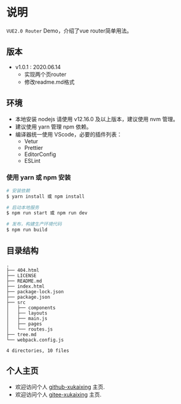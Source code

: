 # 说明

  `VUE2.0 Router` Demo，介绍了vue router简单用法。  
  
## 版本

- v1.0.1 : 2020.06.14
  - 实现两个页router
  - 修改readme.md格式

## 环境

- 本地安装 nodejs 请使用 v12.16.0 及以上版本，建议使用 nvm 管理。
- 建议使用 yarn 管理 npm 依赖。
- 编译器统一使用 VScode，必要的插件列表：
  - Vetur
  - Prettier
  - EditorConfig
  - ESLint

### 使用 yarn 或 npm 安装

```bash
# 安装依赖
$ yarn install 或 npm install

# 启动本地服务
$ npm run start 或 npm run dev

# 发布，构建生产环境代码
$ npm run build
```

## 目录结构

``` 目录
.
├── 404.html
├── LICENSE
├── README.md
├── index.html
├── package-lock.json
├── package.json
├── src
│   ├── components
│   ├── layouts
│   ├── main.js
│   ├── pages
│   └── routes.js
├── tree.md
└── webpack.config.js

4 directories, 10 files

```

## 个人主页

- 欢迎访问个人 [github-xukaixing](https://github.com/xukaixing) 主页.
- 欢迎访问个人 [gitee-xukaixing](https://gitee.com/xukaixing) 主页.
